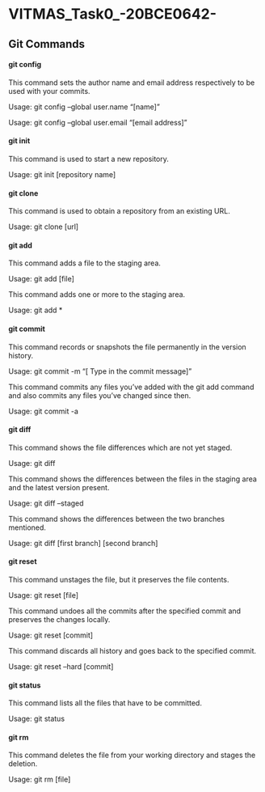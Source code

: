 # VITMAS_Task0_-20BCE0642-

##  Git Commands

####    git config

This command sets the author name and email address respectively to be used with your commits.

Usage: git config –global user.name “[name]”

Usage: git config –global user.email “[email address]”

####    git init

This command is used to start a new repository.

Usage: git init [repository name]

####    git clone

This command is used to obtain a repository from an existing URL.

Usage: git clone [url]

####    git add

This command adds a file to the staging area.

Usage: git add [file]

This command adds one or more to the staging area.

Usage: git add *

####    git commit

This command records or snapshots the file permanently in the version history.

Usage: git commit -m “[ Type in the commit message]”

This command commits any files you’ve added with the git add command and also commits any files you’ve changed since then.

Usage: git commit -a

####    git diff

This command shows the file differences which are not yet staged.

Usage: git diff

This command shows the differences between the files in the staging area and the latest version present.

Usage: git diff –staged

This command shows the differences between the two branches mentioned.

Usage: git diff [first branch] [second branch]

####    git reset

This command unstages the file, but it preserves the file contents.

Usage: git reset [file]

This command undoes all the commits after the specified commit and preserves the changes locally.

Usage: git reset [commit]

This command discards all history and goes back to the specified commit.

Usage: git reset –hard [commit]

####    git status

This command lists all the files that have to be committed.

Usage: git status

####    git rm

This command deletes the file from your working directory and stages the deletion.

Usage: git rm [file]
